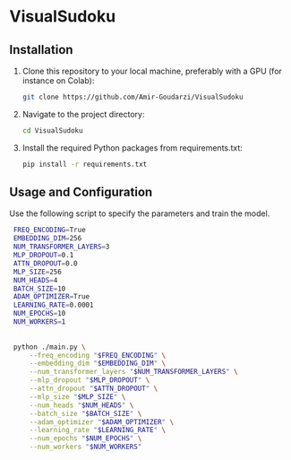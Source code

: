 # VisualSudoku

## Installation

1. Clone this repository to your local machine, preferably with a GPU (for instance on Colab):
   ```bash
   git clone https://github.com/Amir-Goudarzi/VisualSudoku
2. Navigate to the project directory:
   ```bash
   cd VisualSudoku
3. Install the required Python packages from requirements.txt:
   ```bash
   pip install -r requirements.txt

## Usage and Configuration 

   Use the following script to specify the parameters and train the model. 

   ```bash
    FREQ_ENCODING=True
    EMBEDDING_DIM=256
    NUM_TRANSFORMER_LAYERS=3
    MLP_DROPOUT=0.1
    ATTN_DROPOUT=0.0
    MLP_SIZE=256
    NUM_HEADS=4
    BATCH_SIZE=10
    ADAM_OPTIMIZER=True
    LEARNING_RATE=0.0001
    NUM_EPOCHS=10
    NUM_WORKERS=1
    
    
    python ./main.py \
        --freq_encoding "$FREQ_ENCODING" \
        --embedding_dim "$EMBEDDING_DIM" \
        --num_transformer_layers "$NUM_TRANSFORMER_LAYERS" \
        --mlp_dropout "$MLP_DROPOUT" \
        --attn_dropout "$ATTN_DROPOUT" \
        --mlp_size "$MLP_SIZE" \
        --num_heads "$NUM_HEADS" \
        --batch_size "$BATCH_SIZE" \
        --adam_optimizer "$ADAM_OPTIMIZER" \
        --learning_rate "$LEARNING_RATE" \
        --num_epochs "$NUM_EPOCHS" \
        --num_workers "$NUM_WORKERS"
